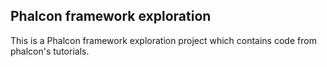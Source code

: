 ## Phalcon framework exploration
This is a Phalcon framework exploration project which contains code from phalcon's tutorials.
